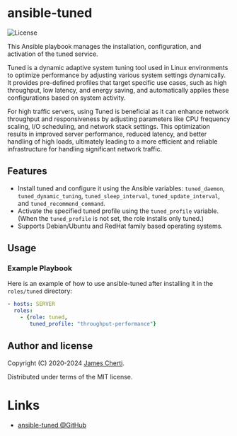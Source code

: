 # ansible-tuned
![License](https://img.shields.io/github/license/jamescherti/ansible-tuned)

This Ansible playbook manages the installation, configuration, and activation of the tuned service.

Tuned is a dynamic adaptive system tuning tool used in Linux environments to optimize performance by adjusting various system settings dynamically. It provides pre-defined profiles that target specific use cases, such as high throughput, low latency, and energy saving, and automatically applies these configurations based on system activity.

For high traffic servers, using Tuned is beneficial as it can enhance network throughput and responsiveness by adjusting parameters like CPU frequency scaling, I/O scheduling, and network stack settings. This optimization results in improved server performance, reduced latency, and better handling of high loads, ultimately leading to a more efficient and reliable infrastructure for handling significant network traffic.

## Features

- Install tuned and configure it using the Ansible variables: `tuned_daemon`, `tuned_dynamic_tuning`, `tuned_sleep_interval`, `tuned_update_interval`, and `tuned_recommend_command`.
- Activate the specified tuned profile using the `tuned_profile` variable. (When the `tuned_profile` is not set, the role installs only tuned.)
- Supports Debian/Ubuntu and RedHat family based operating systems.

## Usage

### Example Playbook

Here is an example of how to use ansible-tuned after installing it in the `roles/tuned` directory:

```yaml
- hosts: SERVER
  roles:
    - {role: tuned,
       tuned_profile: "throughput-performance"}
```

## Author and license

Copyright (C) 2020-2024 [James Cherti](https://www.jamescherti.com).

Distributed under terms of the MIT license.

# Links

- [ansible-tuned @GitHub](https://github.com/jamescherti/ansible-tuned)
